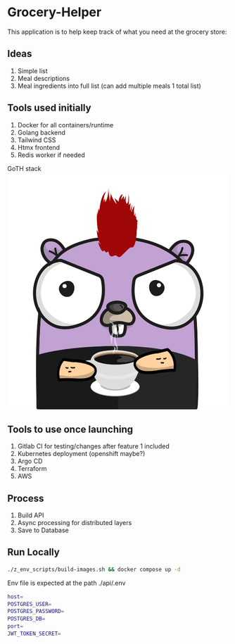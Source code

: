 # Grocery-Helper

This application is to help keep track of what you need at the grocery store:

## Ideas

1. Simple list
2. Meal descriptions
3. Meal ingredients into full list (can add multiple meals 1 total list)

## Tools used initially

1. Docker for all containers/runtime
2. Golang backend
3. Tailwind CSS
4. Htmx frontend
5. Redis worker if needed

GoTH stack
![Gopher Image](./y_notes/goth-stack-gopher.png)

## Tools to use once launching

1. Gitlab CI for testing/changes after feature 1 included
2. Kubernetes deployment (openshift maybe?)
3. Argo CD
4. Terraform
5. AWS

## Process

1. Build API
2. Async processing for distributed layers
3. Save to Database

## Run Locally

``` bash
./z_env_scripts/build-images.sh && docker compose up -d
```

Env file is expected at the path ./api/.env

``` bash
host=
POSTGRES_USER=
POSTGRES_PASSWORD=
POSTGRES_DB=
port=
JWT_TOKEN_SECRET=
```
